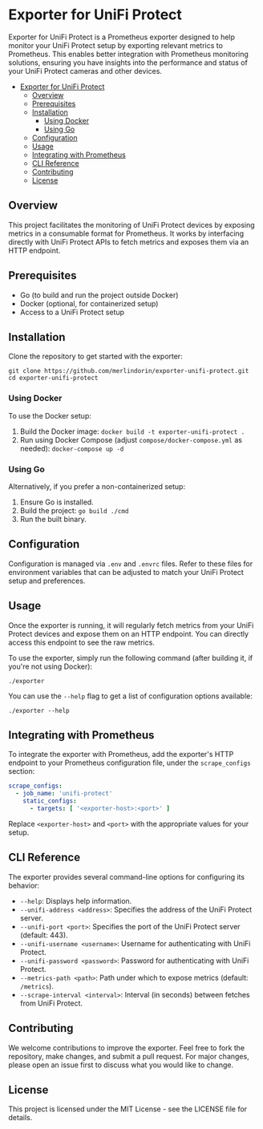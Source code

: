 # Exporter for UniFi Protect

Exporter for UniFi Protect is a Prometheus exporter designed to help monitor your UniFi Protect setup by exporting
relevant metrics to Prometheus. This enables better integration with Prometheus monitoring solutions, ensuring you have
insights into the performance and status of your UniFi Protect cameras and other devices.

<!-- TOC -->

* [Exporter for UniFi Protect](#exporter-for-unifi-protect)
  * [Overview](#overview)
  * [Prerequisites](#prerequisites)
  * [Installation](#installation)
    * [Using Docker](#using-docker)
    * [Using Go](#using-go)
  * [Configuration](#configuration)
  * [Usage](#usage)
  * [Integrating with Prometheus](#integrating-with-prometheus)
  * [CLI Reference](#cli-reference)
  * [Contributing](#contributing)
  * [License](#license)

<!-- TOC -->

## Overview

This project facilitates the monitoring of UniFi Protect devices by exposing metrics in a consumable format for
Prometheus. It works by interfacing directly with UniFi Protect APIs to fetch metrics and exposes them via an HTTP
endpoint.

## Prerequisites

* Go (to build and run the project outside Docker)
* Docker (optional, for containerized setup)
* Access to a UniFi Protect setup

## Installation

Clone the repository to get started with the exporter:

```shell
git clone https://github.com/merlindorin/exporter-unifi-protect.git
cd exporter-unifi-protect
```

### Using Docker

To use the Docker setup:

1. Build the Docker image: `docker build -t exporter-unifi-protect .`
2. Run using Docker Compose (adjust `compose/docker-compose.yml` as needed): `docker-compose up -d`

### Using Go

Alternatively, if you prefer a non-containerized setup:

1. Ensure Go is installed.
2. Build the project: `go build ./cmd`
3. Run the built binary.

## Configuration

Configuration is managed via `.env` and `.envrc` files. Refer to these files for environment variables that can be
adjusted to match your UniFi Protect setup and preferences.

## Usage

Once the exporter is running, it will regularly fetch metrics from your UniFi Protect devices and expose them on an HTTP
endpoint. You can directly access this endpoint to see the raw metrics.

To use the exporter, simply run the following command (after building it, if you're not using Docker):

```shell
./exporter
```

You can use the `--help` flag to get a list of configuration options available:

```shell
./exporter --help
```

## Integrating with Prometheus

To integrate the exporter with Prometheus, add the exporter's HTTP endpoint to your Prometheus configuration file, under
the `scrape_configs` section:

```yaml
scrape_configs:
  - job_name: 'unifi-protect'
    static_configs:
      - targets: [ '<exporter-host>:<port>' ]
```

Replace `<exporter-host>` and `<port>` with the appropriate values for your setup.

## CLI Reference

The exporter provides several command-line options for configuring its behavior:

* `--help`: Displays help information.
* `--unifi-address <address>`: Specifies the address of the UniFi Protect server.
* `--unifi-port <port>`: Specifies the port of the UniFi Protect server (default: 443).
* `--unifi-username <username>`: Username for authenticating with UniFi Protect.
* `--unifi-password <password>`: Password for authenticating with UniFi Protect.
* `--metrics-path <path>`: Path under which to expose metrics (default: `/metrics`).
* `--scrape-interval <interval>`: Interval (in seconds) between fetches from UniFi Protect.

## Contributing

We welcome contributions to improve the exporter. Feel free to fork the repository, make changes, and submit a pull
request. For major changes, please open an issue first to discuss what you would like to change.

## License

This project is licensed under the MIT License - see the LICENSE file for details.
